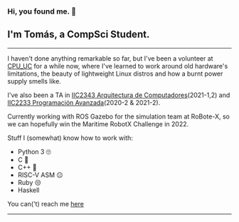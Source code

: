 ### Hi, you found me. 👋
## I'm Tomás, a CompSci Student.
---
I haven't done anything remarkable so far, but I've been a volunteer at [CPU_UC](https://www.instagram.com/cpu_uc/) for a while now, where I've learned to work around old hardware's limitations, the beauty of lightweight Linux distros and how a burnt power supply smells like.

I've also been a TA in [IIC2343 Arquitectura de Computadores](https://github.com/IIC2343)(2021-1,2) and [IIC2233 Programación Avanzada](https://github.com/IIC2233)(2020-2 & 2021-2).

Currently working with ROS Gazebo for the simulation team at RoBote-X, so we can hopefully win the Maritime RobotX Challenge in 2022.

Stuff I (somewhat) know how to work with:

 - Python 3 🙄
 - C 💖
 - C++ 🤖 
 - RISC-V ASM 😐
 - Ruby 😒
 - Haskell 

You can('t) reach me [here](https://tocococa.github.io/)

---

